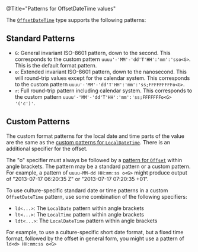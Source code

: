 @Title="Patterns for OffsetDateTime values"

The [`OffsetDateTime`](noda-type://NodaTime.OffsetDateTime) type supports the following patterns:

Standard Patterns
-----------------

- `G`: General invariant ISO-8601 pattern, down to the second. This corresponds to the custom pattern `uuuu'-'MM'-'dd'T'HH':'mm':'sso<G>`. This is the default format pattern.
- `o`: Extended invariant ISO-8601 pattern, down to the nanosecond. This will round-trip values except for the calendar system. This corresponds to the custom pattern `uuuu'-'MM'-'dd'T'HH':'mm':'ss;FFFFFFFFFo<G>`.
- `r`: Full round-trip pattern including calendar system. This corresponds to the custom pattern `uuuu'-'MM'-'dd'T'HH':'mm':'ss;FFFFFFFo<G> '('c')'`.

Custom Patterns
---------------

The custom format patterns for the local date and time parts of the value are the same as the [custom patterns for `LocalDateTime`](localdatetime-patterns). There is an additional specifier for the offset.

The "o" specifier must always be followed by a [pattern for `Offset`](offset-patterns) within angle brackets. The pattern may be a standard pattern or a custom pattern. For example, a pattern of `uuuu-MM-dd HH:mm:ss o<G>` might produce output of "2013-07-17 06:20:35 Z" or "2013-07-17 07:20:35 +01".

To use culture-specific standard date or time patterns in a custom `OffsetDateTime` pattern, use some combination of the following specifiers:

- `ld<...>`: The `LocalDate` pattern within angle brackets
- `lt<...>`: The `LocalTime` pattern within angle brackets
- `ldt<...>`: The `LocalDateTime` pattern within angle brackets

For example, to use a culture-specific short date format, but a fixed time format,
followed by the offset in general form, you might use a pattern of `ld<d> HH:mm:ss o<G>`
